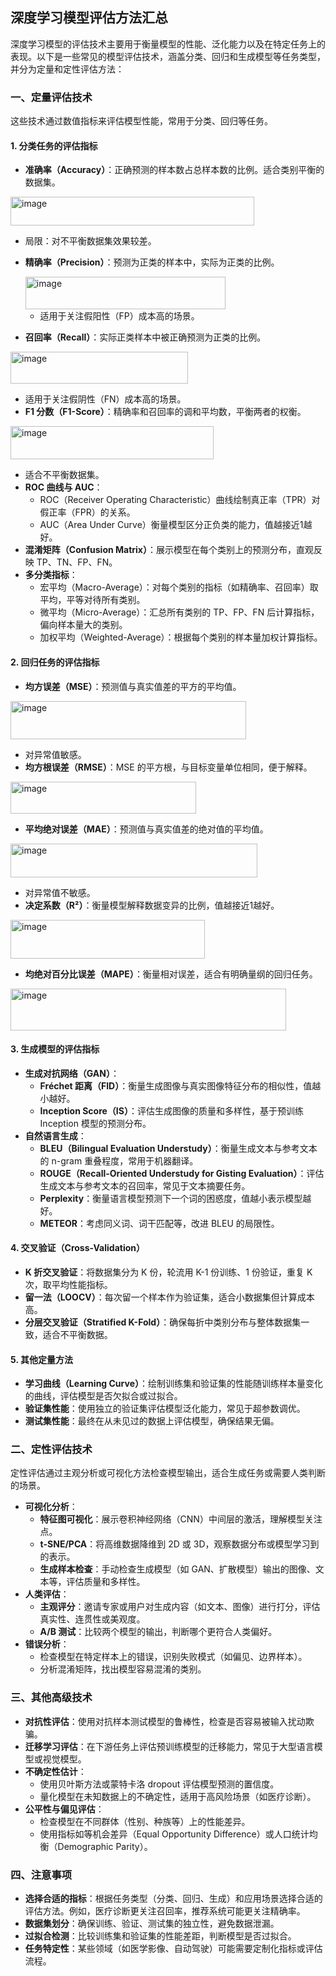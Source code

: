 ## 深度学习模型评估方法汇总
深度学习模型的评估技术主要用于衡量模型的性能、泛化能力以及在特定任务上的表现。以下是一些常见的模型评估技术，涵盖分类、回归和生成模型等任务类型，并分为定量和定性评估方法：

### 一、**定量评估技术**
这些技术通过数值指标来评估模型性能，常用于分类、回归等任务。

#### 1. **分类任务的评估指标**
- **准确率（Accuracy）**：正确预测的样本数占总样本数的比例。适合类别平衡的数据集。
 <img width="390" height="46" alt="image" src="https://github.com/user-attachments/assets/87433ceb-3ba5-47df-a767-c47061c16b0a" />

  - 局限：对不平衡数据集效果较差。
- **精确率（Precision）**：预测为正类的样本中，实际为正类的比例。  
  
   <img width="320" height="52" alt="image" src="https://github.com/user-attachments/assets/e8681451-b525-4dca-b901-8f391985df76" />  

  - 适用于关注假阳性（FP）成本高的场景。
- **召回率（Recall）**：实际正类样本中被正确预测为正类的比例。
<img width="284" height="51" alt="image" src="https://github.com/user-attachments/assets/a7e65dd1-3697-4829-9282-4b3a109e1142" />

  - 适用于关注假阴性（FN）成本高的场景。
- **F1 分数（F1-Score）**：精确率和召回率的调和平均数，平衡两者的权衡。
<img width="325" height="53" alt="image" src="https://github.com/user-attachments/assets/6db815c4-5f94-4cff-8031-08910b728a58" />

  - 适合不平衡数据集。
- **ROC 曲线与 AUC**：
  - ROC（Receiver Operating Characteristic）曲线绘制真正率（TPR）对假正率（FPR）的关系。
  - AUC（Area Under Curve）衡量模型区分正负类的能力，值越接近1越好。
- **混淆矩阵（Confusion Matrix）**：展示模型在每个类别上的预测分布，直观反映 TP、TN、FP、FN。
- **多分类指标**：
  - 宏平均（Macro-Average）：对每个类别的指标（如精确率、召回率）取平均，平等对待所有类别。
  - 微平均（Micro-Average）：汇总所有类别的 TP、FP、FN 后计算指标，偏向样本量大的类别。
  - 加权平均（Weighted-Average）：根据每个类别的样本量加权计算指标。

#### 2. **回归任务的评估指标**
- **均方误差（MSE）**：预测值与真实值差的平方的平均值。
<img width="377" height="61" alt="image" src="https://github.com/user-attachments/assets/29d291dd-2d81-4f54-b766-6d1b9f2ac24b" />

  - 对异常值敏感。
- **均方根误差（RMSE）**：MSE 的平方根，与目标变量单位相同，便于解释。
<img width="297" height="51" alt="image" src="https://github.com/user-attachments/assets/a4ec5472-7ae4-4969-bf6a-3fb0291d0a06" />

- **平均绝对误差（MAE）**：预测值与真实值差的绝对值的平均值。
<img width="395" height="54" alt="image" src="https://github.com/user-attachments/assets/9ff120b6-af54-40ea-a6e2-29774500522b" />

  - 对异常值不敏感。
- **决定系数（R²）**：衡量模型解释数据变异的比例，值越接近1越好。
<img width="311" height="62" alt="image" src="https://github.com/user-attachments/assets/a2d1f42a-f12b-4bca-b465-257f3060e97a" />

- **均绝对百分比误差（MAPE）**：衡量相对误差，适合有明确量纲的回归任务。
<img width="441" height="67" alt="image" src="https://github.com/user-attachments/assets/0e2765a2-ee21-43cd-8453-e9aa66a72838" />


#### 3. **生成模型的评估指标**
- **生成对抗网络（GAN）**：
  - **Fréchet 距离（FID）**：衡量生成图像与真实图像特征分布的相似性，值越小越好。
  - **Inception Score（IS）**：评估生成图像的质量和多样性，基于预训练 Inception 模型的预测分布。
- **自然语言生成**：
  - **BLEU（Bilingual Evaluation Understudy）**：衡量生成文本与参考文本的 n-gram 重叠程度，常用于机器翻译。
  - **ROUGE（Recall-Oriented Understudy for Gisting Evaluation）**：评估生成文本与参考文本的召回率，常见于文本摘要任务。
  - **Perplexity**：衡量语言模型预测下一个词的困惑度，值越小表示模型越好。
  - **METEOR**：考虑同义词、词干匹配等，改进 BLEU 的局限性。

#### 4. **交叉验证（Cross-Validation）**
- **K 折交叉验证**：将数据集分为 K 份，轮流用 K-1 份训练、1 份验证，重复 K 次，取平均性能指标。
- **留一法（LOOCV）**：每次留一个样本作为验证集，适合小数据集但计算成本高。
- **分层交叉验证（Stratified K-Fold）**：确保每折中类别分布与整体数据集一致，适合不平衡数据。

#### 5. **其他定量方法**
- **学习曲线（Learning Curve）**：绘制训练集和验证集的性能随训练样本量变化的曲线，评估模型是否欠拟合或过拟合。
- **验证集性能**：使用独立的验证集评估模型泛化能力，常见于超参数调优。
- **测试集性能**：最终在从未见过的数据上评估模型，确保结果无偏。

### 二、**定性评估技术**
定性评估通过主观分析或可视化方法检查模型输出，适合生成任务或需要人类判断的场景。

- **可视化分析**：
  - **特征图可视化**：展示卷积神经网络（CNN）中间层的激活，理解模型关注点。
  - **t-SNE/PCA**：将高维数据降维到 2D 或 3D，观察数据分布或模型学习到的表示。
  - **生成样本检查**：手动检查生成模型（如 GAN、扩散模型）输出的图像、文本等，评估质量和多样性。
- **人类评估**：
  - **主观评分**：邀请专家或用户对生成内容（如文本、图像）进行打分，评估真实性、连贯性或美观度。
  - **A/B 测试**：比较两个模型的输出，判断哪个更符合人类偏好。
- **错误分析**：
  - 检查模型在特定样本上的错误，识别失败模式（如偏见、边界样本）。
  - 分析混淆矩阵，找出模型容易混淆的类别。

### 三、**其他高级技术**
- **对抗性评估**：使用对抗样本测试模型的鲁棒性，检查是否容易被输入扰动欺骗。
- **迁移学习评估**：在下游任务上评估预训练模型的迁移能力，常见于大型语言模型或视觉模型。
- **不确定性估计**：
  - 使用贝叶斯方法或蒙特卡洛 dropout 评估模型预测的置信度。
  - 量化模型在未知数据上的不确定性，适用于高风险场景（如医疗诊断）。
- **公平性与偏见评估**：
  - 检查模型在不同群体（性别、种族等）上的性能差异。
  - 使用指标如等机会差异（Equal Opportunity Difference）或人口统计均衡（Demographic Parity）。

### 四、**注意事项**
- **选择合适的指标**：根据任务类型（分类、回归、生成）和应用场景选择合适的评估方法。例如，医疗诊断更关注召回率，推荐系统可能更关注精确率。
- **数据集划分**：确保训练、验证、测试集的独立性，避免数据泄漏。
- **过拟合检测**：比较训练集和验证集的性能差距，判断模型是否过拟合。
- **任务特定性**：某些领域（如医学影像、自动驾驶）可能需要定制化指标或评估流程。

